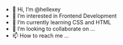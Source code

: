 - 👋 Hi, I’m @hellexey
- 👀 I’m interested in Frontend Development
- 🌱 I’m currently learning CSS and HTML
- 💞️ I’m looking to collaborate on ...
- 📫 How to reach me ...

<!---
hellexey/hellexey is a ✨ special ✨ repository because its `README.md` (this file) appears on your GitHub profile.
You can click the Preview link to take a look at your changes.
--->
